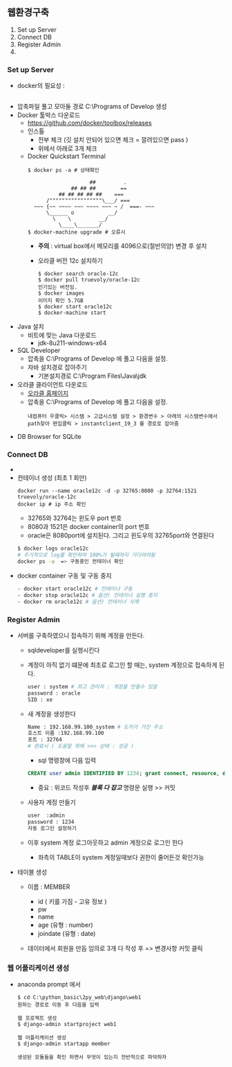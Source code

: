 ## 웹환경구축
1. Set up Server
1. Connect DB
1. Register Admin
1. 


### Set up Server
- docker의 필요성 :
    ``` 개인 컴퓨터 사용을 깔끔하게 하고 서버 환경설정 관리를 용이하게 하기 위해 docker로 만든 container안에 Oracle을 설치하여 서버를 구축한다.
    ``` 
- 압축파일 풀고 모아둘 경로 C:\Programs of Develop 생성
- Docker 툴박스 다운로드
  - https://github.com/docker/toolbox/releases
  - 인스톨     
    - 전부 체크 (깃 설치 안되어 있으면 체크 = 깔려있으면 pass )
    - 위에서 아래로 3개 체크 
  - Docker Quickstart Terminal
    ```docker
    $ docker ps -a # 상태확인
     
                        ##         .
                  ## ## ##        ==
              ## ## ## ## ##    ===
          /"""""""""""""""""\___/ ===
      ~~~ {~~ ~~~~ ~~~ ~~~~ ~~~ ~ /  ===- ~~~
          \______ o           __/
            \    \         __/
              \____\_______/
    $ docker-machine upgrade # 오류시
    ```
    - **주의** : virtual box에서 메모리를 4096으로(절반의양) 변경 후 설치
    
    - 오라클 버전 12c 설치하기
        ```docker
        $ docker search oracle-12c
        $ docker pull truevoly/oracle-12c
        인기있는 버전임. 
        $ docker images
        이미지 확인 5.7GB
        $ docker start oracle12c 
        $ docker-machine start
        ```
- Java 설치
  - 비트에 맞는 Java 다운로드
    - jdk-8u211-windows-x64
- SQL Developer
  - 압축을 C:\Programs of Develop 에 풀고 다음을 설정.  
  - 자바 설치경로 잡아주기
    - 기본설치경로 C:\Program Files\Java\jdk
- 오라클 클라이언트 다운로드
  - [오라클 홈페이지](https://www.oracle.com/kr/database/technologies/instant-client/downloads.html)
  - 압축을 C:\Programs of Develop 에 풀고 다음을 설정.
    ```
    내컴퓨터 우클릭> 시스템 > 고급시스템 설정 > 환경변수 > 아래의 시스템변수에서 path찾아 편집클릭 > instantclient_19_3 를 경로로 잡아줌
    ```
- DB Browser for SQLite


### Connect DB
- 
- 컨테이너 생성 (최초 1 회만)
    ```docker
    docker run --name oracle12c -d -p 32765:8080 -p 32764:1521 truevoly/oracle-12c
    docker ip # ip 주소 확인
    ```
    - 32765와 32764는 윈도우 port 번호
    - 8080과 1521은 docker container의 port 번호
    - oracle은 8080port에 설치된다. 그리고 윈도우의 32765port와 연결된다
    ```bash
    $ docker logs oracle12c 
    # 주기적으로 log를 확인하여 100%가 될때까지 기다려야됨
    docker ps -a  => 구동중인 컨테이너 확인
    ```
- docker container 구동 및 구동 중지
    ``` bash
    - docker start oracle12c # 컨테이너 구동
    - docker stop oracle12c # 옵션) 컨데이너 실행 중지
    - docker rm oracle12c # 옵션) 컨테이너 삭제
    ```

### Register Admin
- 서버를 구축하였으니 접속하기 위해 계정을 만든다.
    - sqldeveloper를 실행시킨다
    - 계정이 아직 없기 떄문에 최초로 로그인 할 때는, system 계정으로 접속하게 된다.
        ``` bash
        user : system # 최고 관리자 : 계정을 만들수 있음 
        password : oracle
        SID : xe
        ```
    - 새 계정을 생성한다
        ``` bash
        Name : 192.168.99.100_system # 도커가 가진 주소 
        호스트 이름 :192.168.99.100
        포트 : 32764
        # 완료시 ( 도움말 위에 >>> 상태 : 성공 )
        ```
        - sql 명령창에 다음 입력 
        ```sql
        CREATE user admin IDENTIFIED BY 1234; grant connect, resource, dba to admin;
        ```
        - 중요 : 위코드 작성후 ***블록 다 잡고***  명령문 실행 >> 커밋 

    - 사용자 계정 만들기     
        ``` bash
        user  :admin    
        password : 1234
        자동 로그인 설정하기    
        ```
    - 이후 system 계정 로그아웃하고 admin 계정으로 로그인 한다
        - 좌측의 TABLE이 system 계정일때보다 권한이 줄어든것 확인가능

- 테이블 생성 
    - 이름 : MEMBER
        - id ( 키를 가짐 - 고유 정보 )
        - pw
        - name
        - age (유형 : number)
        - joindate (유형 : date)

    - 데이터에서 회원을 만듬  임의로 3개 다 작성 후 => 변경사항 커밋 클릭 


### 웹 어플리케이션 생성
- anaconda prompt 에서
    ``` 
    $ cd C:\python_basic\2py_web\django\web1
    원하는 경로로 이동 후 다음을 입력
    ```
    ```
    웹 프로젝트 생성
    $ django-admin startproject web1
    
    웹 어플리케이션 생성
    $ django-admin startapp member
    
    생성된 모듈들을 확인 하면서 무엇이 있는지 전반적으로 파악하자
